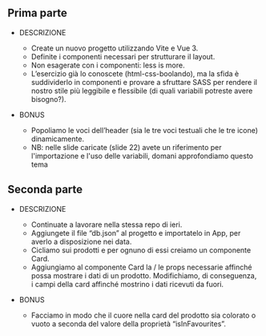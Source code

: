 ## Prima parte

- DESCRIZIONE
    - Create un nuovo progetto utilizzando Vite e Vue 3. 
    - Definite i componenti necessari per strutturare il layout.
    - Non esagerate con i componenti: less is more.
    - L’esercizio già lo conoscete (html-css-boolando), ma la sfida è suddividerlo in componenti e provare a sfruttare SASS per rendere il nostro stile più leggibile e flessibile (di quali variabili potreste avere bisogno?).

- BONUS
    - Popoliamo le voci dell’header (sia le tre voci testuali che le tre icone) dinamicamente.
    - NB: nelle slide caricate (slide 22) avete un riferimento per l'importazione e l'uso delle variabili, domani approfondiamo questo tema 

## Seconda parte

- DESCRIZIONE
    - Continuate a lavorare nella stessa repo di ieri.
    - Aggiungete il file “db.json” al progetto e importatelo in App, per averlo a disposizione nei data. 
    - Cicliamo sui prodotti e per ognuno di essi creiamo un componente Card.
    - Aggiungiamo al componente Card la / le props necessarie affinché possa mostrare i dati di un prodotto. Modifichiamo, di conseguenza, i campi della card affinché mostrino i dati ricevuti da fuori.

- BONUS
    - Facciamo in modo che il cuore nella card del prodotto sia colorato o vuoto a seconda del valore della proprietà “isInFavourites”.